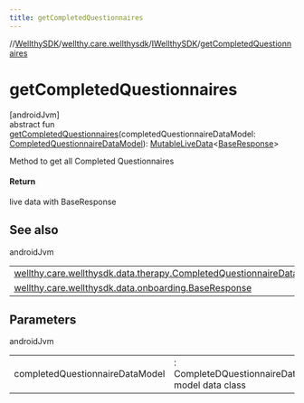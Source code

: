 ```yaml
---
title: getCompletedQuestionnaires
---
```

//[WellthySDK](../../../index.html)/[wellthy.care.wellthysdk](../index.html)/[IWellthySDK](index.html)/[getCompletedQuestionnaires](get-completed-questionnaires.html)



# getCompletedQuestionnaires



[androidJvm]\
abstract fun [getCompletedQuestionnaires](get-completed-questionnaires.html)(completedQuestionnaireDataModel: [CompletedQuestionnaireDataModel](../../wellthy.care.wellthysdk.data.therapy/-completed-questionnaire-data-model/index.html)): [MutableLiveData](https://developer.android.com/reference/kotlin/androidx/lifecycle/MutableLiveData.html)&lt;[BaseResponse](../../wellthy.care.wellthysdk.data.onboarding/-base-response/index.html)&gt;



Method to get all Completed Questionnaires



#### Return



live data with BaseResponse



## See also


androidJvm

| | |
|---|---|
| [wellthy.care.wellthysdk.data.therapy.CompletedQuestionnaireDataModel](../../wellthy.care.wellthysdk.data.therapy/-completed-questionnaire-data-model/index.html) |  |
| [wellthy.care.wellthysdk.data.onboarding.BaseResponse](../../wellthy.care.wellthysdk.data.onboarding/-base-response/index.html) |  |



## Parameters


androidJvm

| | |
|---|---|
| completedQuestionnaireDataModel | : CompleteDQuestionnaireDataModel model data class |




